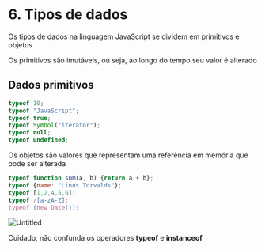 # 6. Tipos de dados

Os tipos de dados na linguagem JavaScript se dividem em primitivos e objetos

Os primitivos são imutáveis, ou seja, ao longo do tempo seu valor é alterado

## Dados primitivos

```jsx
typeof 10;
typeof "JavaScript";
typeof true;
typeof Symbol("iterator");
typeof null;
typeof undefined;
```

Os objetos são valores que representam uma referência em memória que pode ser alterada

```jsx
typeof function sum(a, b) {return a + b};
typeof {name: "Linus Torvalds"};
typeof [1,2,4,5,6];
typeof /[a-zA-Z];
typeof (new Date());
```

![Untitled](6%20Tipos%20de%20dados%205f573b0577a54bb8bde3866b4b8d6025/Untitled.png)

Cuidado, não confunda os operadores **typeof**  e **instanceof**